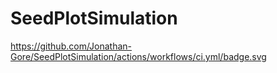 # SeedPlotSimulation
https://github.com/Jonathan-Gore/SeedPlotSimulation/actions/workflows/ci.yml/badge.svg